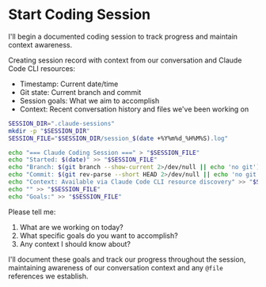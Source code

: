 # Start Coding Session

I'll begin a documented coding session to track progress and maintain context awareness.

Creating session record with context from our conversation and Claude Code CLI resources:
- Timestamp: Current date/time
- Git state: Current branch and commit
- Session goals: What we aim to accomplish
- Context: Recent conversation history and files we've been working on

```bash
SESSION_DIR=".claude-sessions"
mkdir -p "$SESSION_DIR"
SESSION_FILE="$SESSION_DIR/session_$(date +%Y%m%d_%H%M%S).log"

echo "=== Claude Coding Session ===" > "$SESSION_FILE"
echo "Started: $(date)" >> "$SESSION_FILE"
echo "Branch: $(git branch --show-current 2>/dev/null || echo 'no git')" >> "$SESSION_FILE"
echo "Commit: $(git rev-parse --short HEAD 2>/dev/null || echo 'no git')" >> "$SESSION_FILE"
echo "Context: Available via Claude Code CLI resource discovery" >> "$SESSION_FILE"
echo "" >> "$SESSION_FILE"
echo "Goals:" >> "$SESSION_FILE"
```

Please tell me:
1. What are we working on today?
2. What specific goals do you want to accomplish?
3. Any context I should know about?

I'll document these goals and track our progress throughout the session, maintaining awareness of our conversation context and any `@file` references we establish.